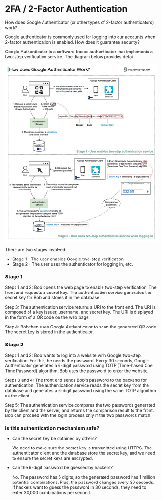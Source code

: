 # 2FA  / 2-Factor Authentication

How does Google Authenticator (or other types of 2-factor authenticators) work?

Google authenticator is commonly used for logging into our accounts when 2-factor authentication is enabled. How does it guarantee security?

Google Authenticator is a software-based authenticator that implements a two-step verification service. The diagram below provides detail.

![image](../../../media/2fa-google-authenticator.jpg)

There are two stages involved:

- Stage 1 - The user enables Google two-step verification
- Stage 2 - The user uses the authenticator for logging in, etc.

### Stage 1

Steps 1 and 2: Bob opens the web page to enable two-step verification. The front end requests a secret key. The authentication service generates the secret key for Bob and stores it in the database.

Step 3: The authentication service returns a URI to the front end. The URI is composed of a key issuer, username, and secret key. The URI is displayed in the form of a QR code on the web page.

Step 4: Bob then uses Google Authenticator to scan the generated QR code. The secret key is stored in the authenticator.

### Stage 2

Steps 1 and 2: Bob wants to log into a website with Google two-step verification. For this, he needs the password. Every 30 seconds, Google Authenticator generates a 6-digit password using TOTP (Time-based One Time Password) algorithm. Bob uses the password to enter the website.

Steps 3 and 4: The front end sends Bob's password to the backend for authentication. The authentication service reads the secret key from the database and generates a 6-digit password using the same TOTP algorithm as the client.

Step 5: The authentication service compares the two passwords generated by the client and the server, and returns the comparison result to the front. Bob can proceed with the login process only if the two passwords match.

### Is this authentication mechanism safe?

- Can the secret key be obtained by others?

    We need to make sure the secret key is transmitted using HTTPS. The authenticator client and the database store the secret key, and we need to ensure the secret keys are encrypted.

- Can the 6-digit password be guessed by hackers?

    No. The password has 6 digits, so the generated password has 1 million potential combinations. Plus, the password changes every 30 seconds. If hackers want to guess the password in 30 seconds, they need to enter 30,000 combinations per second.

